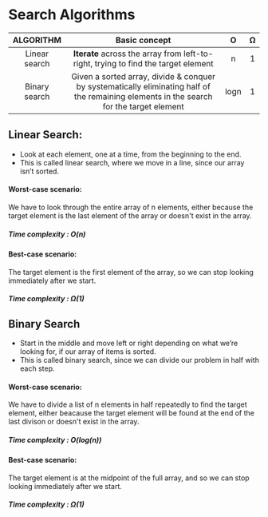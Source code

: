 # Search Algorithms


|    ALGORITHM   | Basic concept   | O  | Ω |
| :------------:  |:---------------:|:---:|:--:|
| Linear search  | **Iterate** across the array from left-to-right, trying to find the target element | n | 1 |
| Binary search  | Given a sorted array, divide & conquer by systematically eliminating half of the remaining elements in the search for the target element| logn | 1 |


## Linear Search:

* Look at each element, one at a time, from the beginning to the end.
* This is called linear search, where we move in a line, since our array isn’t sorted.
#### Worst-case scenario:

We have to look through the entire array of n elements, either because the target element is the last element of the array or doesn't exist in the array.

##### Time complexity : O(n)

#### Best-case scenario:

The target element is the first element of the array, so we can stop looking immediately after we start.

##### Time complexity : Ω(1)

## Binary Search

* Start in the middle and move left or right depending on what we’re looking for, if our array of items is sorted.
* This is called binary search, since we can divide our problem in half with each step.

#### Worst-case scenario:

We have to divide a list of n elements in half repeatedly to find the target element, either beacause the target element will be found at the end of the last divison or doesn't exist in the array.

##### Time complexity : O(log(n))

#### Best-case scenario:

The target element is at the midpoint of the full array, and so we can stop looking immediately after we start.

##### Time complexity : Ω(1)
